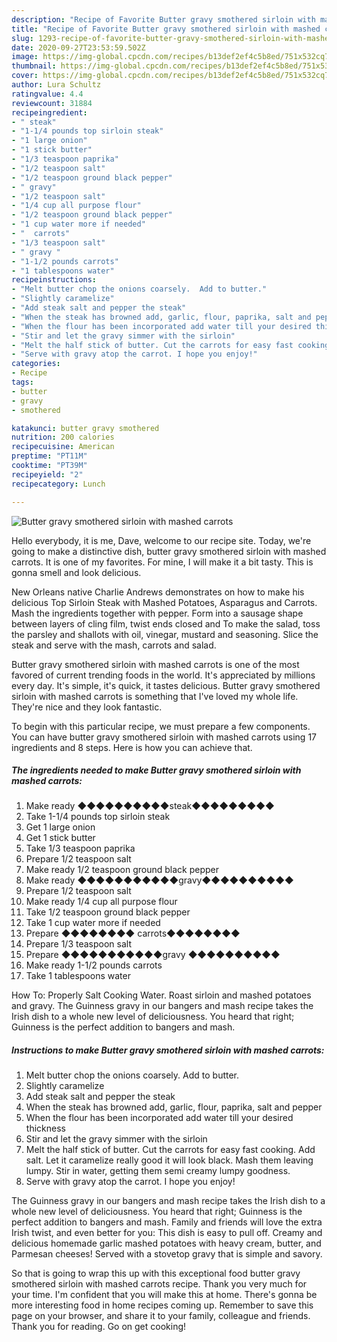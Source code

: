 ```yaml
---
description: "Recipe of Favorite Butter gravy smothered sirloin with mashed carrots"
title: "Recipe of Favorite Butter gravy smothered sirloin with mashed carrots"
slug: 1293-recipe-of-favorite-butter-gravy-smothered-sirloin-with-mashed-carrots
date: 2020-09-27T23:53:59.502Z
image: https://img-global.cpcdn.com/recipes/b13def2ef4c5b8ed/751x532cq70/butter-gravy-smothered-sirloin-with-mashed-carrots-recipe-main-photo.jpg
thumbnail: https://img-global.cpcdn.com/recipes/b13def2ef4c5b8ed/751x532cq70/butter-gravy-smothered-sirloin-with-mashed-carrots-recipe-main-photo.jpg
cover: https://img-global.cpcdn.com/recipes/b13def2ef4c5b8ed/751x532cq70/butter-gravy-smothered-sirloin-with-mashed-carrots-recipe-main-photo.jpg
author: Lura Schultz
ratingvalue: 4.4
reviewcount: 31884
recipeingredient:
- " steak"
- "1-1/4 pounds top sirloin steak"
- "1 large onion"
- "1 stick butter"
- "1/3 teaspoon paprika"
- "1/2 teaspoon salt"
- "1/2 teaspoon ground black pepper"
- " gravy"
- "1/2 teaspoon salt"
- "1/4 cup all purpose flour"
- "1/2 teaspoon ground black pepper"
- "1 cup water more if needed"
- "  carrots"
- "1/3 teaspoon salt"
- " gravy "
- "1-1/2 pounds carrots"
- "1 tablespoons water"
recipeinstructions:
- "Melt butter chop the onions coarsely.  Add to butter."
- "Slightly caramelize"
- "Add steak salt and pepper the steak"
- "When the steak has browned add, garlic, flour, paprika, salt and pepper"
- "When the flour has been incorporated add water till your desired thickness"
- "Stir and let the gravy simmer with the sirloin"
- "Melt the half stick of butter. Cut the carrots for easy fast cooking. Add salt. Let it caramelize really good it will look black. Mash them leaving lumpy. Stir in water, getting them semi creamy lumpy goodness."
- "Serve with gravy atop the carrot. I hope you enjoy!"
categories:
- Recipe
tags:
- butter
- gravy
- smothered

katakunci: butter gravy smothered 
nutrition: 200 calories
recipecuisine: American
preptime: "PT11M"
cooktime: "PT39M"
recipeyield: "2"
recipecategory: Lunch

---
```



![Butter gravy smothered sirloin with mashed carrots](https://img-global.cpcdn.com/recipes/b13def2ef4c5b8ed/751x532cq70/butter-gravy-smothered-sirloin-with-mashed-carrots-recipe-main-photo.jpg)

Hello everybody, it is me, Dave, welcome to our recipe site. Today, we're going to make a distinctive dish, butter gravy smothered sirloin with mashed carrots. It is one of my favorites. For mine, I will make it a bit tasty. This is gonna smell and look delicious.

New Orleans native Charlie Andrews demonstrates on how to make his delicious Top Sirloin Steak with Mashed Potatoes, Asparagus and Carrots. Mash the ingredients together with pepper. Form into a sausage shape between layers of cling film, twist ends closed and To make the salad, toss the parsley and shallots with oil, vinegar, mustard and seasoning. Slice the steak and serve with the mash, carrots and salad.

Butter gravy smothered sirloin with mashed carrots is one of the most favored of current trending foods in the world. It's appreciated by millions every day. It's simple, it's quick, it tastes delicious. Butter gravy smothered sirloin with mashed carrots is something that I've loved my whole life. They're nice and they look fantastic.


To begin with this particular recipe, we must prepare a few components. You can have butter gravy smothered sirloin with mashed carrots using 17 ingredients and 8 steps. Here is how you can achieve that.

<!--inarticleads1-->

##### The ingredients needed to make Butter gravy smothered sirloin with mashed carrots:

1. Make ready  ◆◆◆◆◆◆◆◆◆◆steak◆◆◆◆◆◆◆◆◆
1. Take 1-1/4 pounds top sirloin steak
1. Get 1 large onion
1. Get 1 stick butter
1. Take 1/3 teaspoon paprika
1. Prepare 1/2 teaspoon salt
1. Make ready 1/2 teaspoon ground black pepper
1. Make ready  ◆◆◆◆◆◆◆◆◆◆◆gravy◆◆◆◆◆◆◆◆◆◆
1. Prepare 1/2 teaspoon salt
1. Make ready 1/4 cup all purpose flour
1. Take 1/2 teaspoon ground black pepper
1. Take 1 cup water more if needed
1. Prepare  ◆◆◆◆◆◆◆◆ carrots◆◆◆◆◆◆◆◆
1. Prepare 1/3 teaspoon salt
1. Prepare  ◆◆◆◆◆◆◆◆◆◆◆gravy ◆◆◆◆◆◆◆◆◆◆
1. Make ready 1-1/2 pounds carrots
1. Take 1 tablespoons water


How To: Properly Salt Cooking Water. Roast sirloin and mashed potatoes and gravy. The Guinness gravy in our bangers and mash recipe takes the Irish dish to a whole new level of deliciousness. You heard that right; Guinness is the perfect addition to bangers and mash. 

<!--inarticleads2-->

##### Instructions to make Butter gravy smothered sirloin with mashed carrots:

1. Melt butter chop the onions coarsely.  Add to butter.
1. Slightly caramelize
1. Add steak salt and pepper the steak
1. When the steak has browned add, garlic, flour, paprika, salt and pepper
1. When the flour has been incorporated add water till your desired thickness
1. Stir and let the gravy simmer with the sirloin
1. Melt the half stick of butter. Cut the carrots for easy fast cooking. Add salt. Let it caramelize really good it will look black. Mash them leaving lumpy. Stir in water, getting them semi creamy lumpy goodness.
1. Serve with gravy atop the carrot. I hope you enjoy!


The Guinness gravy in our bangers and mash recipe takes the Irish dish to a whole new level of deliciousness. You heard that right; Guinness is the perfect addition to bangers and mash. Family and friends will love the extra Irish twist, and even better for you: This dish is easy to pull off. Creamy and delicious homemade garlic mashed potatoes with heavy cream, butter, and Parmesan cheeses! Served with a stovetop gravy that is simple and savory. 

So that is going to wrap this up with this exceptional food butter gravy smothered sirloin with mashed carrots recipe. Thank you very much for your time. I'm confident that you will make this at home. There's gonna be more interesting food in home recipes coming up. Remember to save this page on your browser, and share it to your family, colleague and friends. Thank you for reading. Go on get cooking!
